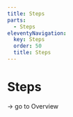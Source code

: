 ```yaml
---
title: Steps
parts:
  - Steps
eleventyNavigation:
  key: Steps
  order: 50
  title: Steps
---
```


# Steps

-> go to Overview
